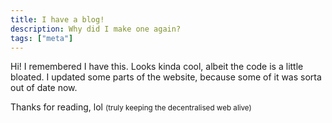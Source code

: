 ```yaml
---
title: I have a blog!
description: Why did I make one again?
tags: ["meta"]
---
```


Hi! I remembered I have this. Looks kinda cool, albeit the code is a little bloated. I updated some parts of the website, because some of it was sorta out of date now.

Thanks for reading, lol <small>(truly keeping the decentralised web alive)</small>
